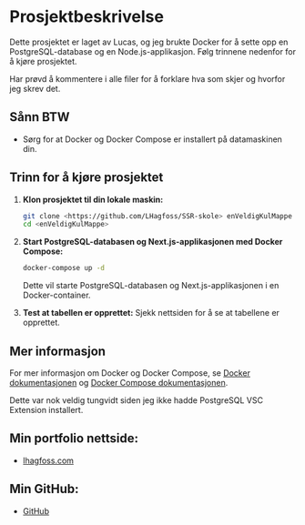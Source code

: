 # Prosjektbeskrivelse

Dette prosjektet er laget av Lucas, og jeg brukte Docker for å sette opp en PostgreSQL-database og en Node.js-applikasjon. Følg trinnene nedenfor for å kjøre prosjektet.

Har prøvd å kommentere i alle filer for å forklare hva som skjer og hvorfor jeg skrev det.

## Sånn BTW

- Sørg for at Docker og Docker Compose er installert på datamaskinen din.

## Trinn for å kjøre prosjektet

1. **Klon prosjektet til din lokale maskin:**
   ```bash
   git clone <https://github.com/LHagfoss/SSR-skole> enVeldigKulMappe
   cd <enVeldigKulMappe>
   ```

2. **Start PostgreSQL-databasen og Next.js-applikasjonen med Docker Compose:**
   ```bash
   docker-compose up -d
   ```
   Dette vil starte PostgreSQL-databasen og Next.js-applikasjonen i en Docker-container.

3. **Test at tabellen er opprettet:**
   Sjekk nettsiden for å se at tabellene er opprettet.

## Mer informasjon

For mer informasjon om Docker og Docker Compose, se [Docker dokumentasjonen](https://docs.docker.com/) og [Docker Compose dokumentasjonen](https://docs.docker.com/compose/).

Dette var nok veldig tungvidt siden jeg ikke hadde PostgreSQL VSC Extension installert.




## Min portfolio nettside: 
   - [lhagfoss.com](https://lhagfoss.com)

## Min GitHub:
   - [GitHub](https://github.com/lhagfoss)